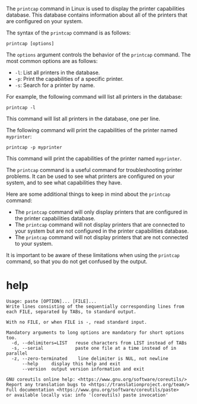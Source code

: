 The `printcap` command in Linux is used to display the printer capabilities database. This database contains information about all of the printers that are configured on your system.

The syntax of the `printcap` command is as follows:

```
printcap [options]
```

The `options` argument controls the behavior of the `printcap` command. The most common options are as follows:

* `-l`: List all printers in the database.
* `-p`: Print the capabilities of a specific printer.
* `-s`: Search for a printer by name.

For example, the following command will list all printers in the database:

```
printcap -l
```

This command will list all printers in the database, one per line.

The following command will print the capabilities of the printer named `myprinter`:

```
printcap -p myprinter
```

This command will print the capabilities of the printer named `myprinter`.

The `printcap` command is a useful command for troubleshooting printer problems. It can be used to see what printers are configured on your system, and to see what capabilities they have.

Here are some additional things to keep in mind about the `printcap` command:

* The `printcap` command will only display printers that are configured in the printer capabilities database.
* The `printcap` command will not display printers that are connected to your system but are not configured in the printer capabilities database.
* The `printcap` command will not display printers that are not connected to your system.

It is important to be aware of these limitations when using the `printcap` command, so that you do not get confused by the output.

# help

```
Usage: paste [OPTION]... [FILE]...
Write lines consisting of the sequentially corresponding lines from
each FILE, separated by TABs, to standard output.

With no FILE, or when FILE is -, read standard input.

Mandatory arguments to long options are mandatory for short options too.
  -d, --delimiters=LIST   reuse characters from LIST instead of TABs
  -s, --serial            paste one file at a time instead of in parallel
  -z, --zero-terminated    line delimiter is NUL, not newline
      --help     display this help and exit
      --version  output version information and exit

GNU coreutils online help: <https://www.gnu.org/software/coreutils/>
Report any translation bugs to <https://translationproject.org/team/>
Full documentation <https://www.gnu.org/software/coreutils/paste>
or available locally via: info '(coreutils) paste invocation'
```
